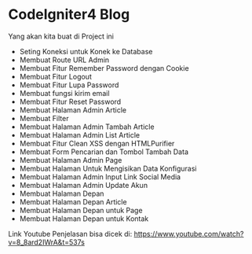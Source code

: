 # CodeIgniter4 Blog
Yang akan kita buat di Project ini

- Seting Koneksi untuk Konek ke Database
- Membuat Route URL Admin 
- Membuat Fitur Remember Password dengan Cookie
- Membuat Fitur Logout
- Membuat Fitur Lupa Password
- Membuat fungsi kirim email
- Membuat Fitur Reset Password
- Membuat Halaman Admin Article
- Membuat Filter
- Membuat Halaman Admin Tambah Article
- Membuat Halaman Admin List Article
- Membuat Fitur Clean XSS dengan HTMLPurifier
- Membuat Form Pencarian dan Tombol Tambah Data
- Membuat Halaman Admin Page
- Membuat Halaman Untuk Mengisikan Data Konfigurasi
- Membuat Halaman Admin Input Link Social Media
- Membuat Halaman Admin Update Akun
- Membuat Halaman Depan 
- Membuat Halaman Depan Article
- Membuat Halaman Depan untuk Page 
- Membuat Halaman Depan untuk Kontak 

Link Youtube Penjelasan bisa dicek di: https://www.youtube.com/watch?v=8_8ard2IWrA&t=537s
